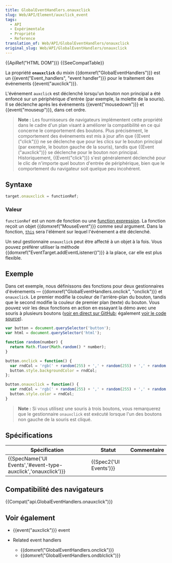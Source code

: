 ```yaml
---
title: GlobalEventHandlers.onauxclick
slug: Web/API/Element/auxclick_event
tags:
  - API
  - Expérimentale
  - Propriété
  - Reference
translation_of: Web/API/GlobalEventHandlers/onauxclick
original_slug: Web/API/GlobalEventHandlers/onauxclick
---
```

{{ApiRef("HTML DOM")}} {{SeeCompatTable}}

La propriété **`onauxclick`** du mixin {{domxref("GlobalEventHandlers")}} est un {{event("Event_handlers", "event handler")}} pour le traitement des événements {{event("auxclick")}}.

L'événement `auxclick` est déclenché lorsqu'un bouton non principal a été enfoncé sur un périphérique d'entrée (par exemple, la molette de la souris). Il se déclenche après les événements {{event("mousedown")}} et {{event("mouseup")}}, dans cet ordre.

> **Note :** Les fournisseurs de navigateurs implémentent cette propriété dans le cadre d'un plan visant à améliorer la compatibilité en ce qui concerne le comportement des boutons. Plus précisément, le comportement des événements est mis à jour afin que {{Event ("click")}} ne se déclenche que pour les clics sur le bouton principal (par exemple, le bouton gauche de la souris), tandis que {{Event ("auxclick")}} se déclenche pour le bouton non principal. Historiquement, {{Event("click")}} s'est généralement déclenché pour le clic de n'importe quel bouton d'entrée de périphérique, bien que le comportement du navigateur soit quelque peu incohérent.

## Syntaxe

```js
target.onauxclick = functionRef;
```

### Valeur

`functionRef` est un nom de fonction ou une [function expression](/en-US/docs/Web/JavaScript/Reference/Operators/function). La fonction reçoit un objet {{domxref("MouseEvent")}} comme seul argument. Dans la fonction, [`this`](/en-US/docs/Web/JavaScript/Reference/Operators/this) sera l'élément sur lequel l'événement a été déclenché.

Un seul gestionnaire `onauxclick` peut être affecté à un objet à la fois. Vous pouvez préférer utiliser la méthode {{domxref("EventTarget.addEventListener()")}} à la place, car elle est plus flexible.

## Exemple

Dans cet exemple, nous définissons des fonctions pour deux gestionnaires d'événements — {{domxref("GlobalEventHandlers.onclick", "onclick")}} et `onauxclick`. Le premier modifie la couleur de l'arrière-plan du bouton, tandis que le second modifie la couleur de premier plan (texte) du bouton. Vous pouvez voir les deux fonctions en action en essayant la démo avec une souris à plusieurs boutons ([voir en direct sur GitHub](https://mdn.github.io/dom-examples/auxclick/); également [voir le code source](https://github.com/mdn/dom-examples/blob/master/auxclick/index.html)).

```js
var button = document.querySelector('button');
var html = document.querySelector('html');

function random(number) {
  return Math.floor(Math.random() * number);
}

button.onclick = function() {
  var rndCol = 'rgb(' + random(255) + ',' + random(255) + ',' + random(255) + ')';
  button.style.backgroundColor = rndCol;
};

button.onauxclick = function() {
  var rndCol = 'rgb(' + random(255) + ',' + random(255) + ',' + random(255) + ')';
  button.style.color = rndCol;
}
```

> **Note :** Si vous utilisez une souris à trois boutons, vous remarquerez que le gestionnaire `onauxclick` est exécuté lorsque l'un des boutons non gauche de la souris est cliqué.

## Spécifications

| Spécification                                                                    | Statut                       | Commentaire |
| -------------------------------------------------------------------------------- | ---------------------------- | ----------- |
| {{SpecName('UI Events','#event-type-auxclick','onauxclick')}} | {{Spec2('UI Events')}} |             |

## Compatibilité des navigateurs

{{Compat("api.GlobalEventHandlers.onauxclick")}}

## Voir également

- {{event("auxclick")}} event
- Related event handlers

  - {{domxref("GlobalEventHandlers.onclick")}}
  - {{domxref("GlobalEventHandlers.ondblclick")}}
